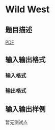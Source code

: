 # Wild West

## 题目描述

[problemUrl]: https://uva.onlinejudge.org/index.php?option=com_onlinejudge&Itemid=8&category=446&page=show_problem&problem=4111

[PDF](https://uva.onlinejudge.org/external/13/p1365.pdf)

## 输入输出格式

### 输入格式

### 输出格式

## 输入输出样例

暂无测试点

